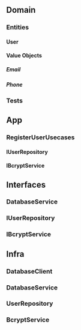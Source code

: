 #

## Domain

### Entities

#### User

#### Value Objects

##### Email

##### Phone

### Tests

## App

### RegisterUserUsecases

#### IUserRepository

#### IBcryptService

## Interfaces

### DatabaseService

### IUserRepository

### IBcryptService

## Infra

### DatabaseClient

### DatabaseService

### UserRepository

### BcryptService
